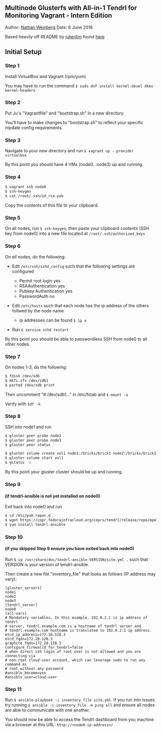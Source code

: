 ## Multinode Glusterfs with All-in-1 Tendrl for Monitoring Vagrant - Intern Edition

Author: [Nathan Weinberg](https://github.com/nathan-weinberg)
Date: 6 June 2018

Based heavily off README by [julienlim](https://github.com/julienlim) found [here](https://github.com/julienlim/multinode-glusterfs-with-tendrl-vagrant)


## Initial Setup

### Step 1
Install VirtualBox and Vagrant (rpm/yum)

You may have to run the command `$ sudo dnf install kernel-devel dkms kernel-headers`

### Step 2
Put Ju's "Vagrantfile" and "bootstrap.sh" in a new directory. 

You'll have to make changes to "bootstrap.sh" to reflect your specific ntpdate config requirements.

### Step 3
Navigate to your new directory and run `$ vagrant up --provider virtualbox`

By this point you should have 4 VMs (node0...node3) up and running.

### Step 4
```bash
$ vagrant ssh node0
$ ssh-keygen
$ cat /root/.ssh/id_rsa.pub
```
Copy the contents of this file to your clipboard.

### Step 5
On all nodes, run `$ ssh-keygen`, then paste your clipboard contents (SSH key from node0) into a new file located at `/root/.ssh/authorized_keys`

### Step 6
On *all* nodes, do the following:

- Edit `/etc/ssh/sshd_config` such that the following settings are configured
	- Permit root login yes
	- RSAAuthentication yes
	- Pubkey Authentication yes
	- PasswordAuth no

- Edit `/etc/hosts` such that each node has the ip address of the others follwed by the node name
	- ip addresses can be found `$ ip a`

- Run `$ service sshd restart`

By this point you should be able to passwordless SSH from node0 to all other nodes.

### Step 7
On nodes 1-3, do the following:

```bash
$ fdisk /dev/sdb
$ mkfs.xfs /dev/sdb1
$ parted /dev/sdb print
```

Then uncomment "# /dev/sdb1..." in /etc/fstab and `$ mount -a`

Verify with `$df -k`

### Step 8
SSH into node1 and run

```bash
$ gluster peer probe node2
$ gluster peer probe node3
$ gluster peer status

$ gluster volume create vol1 node1:/bricks/brick1 node2:/bricks/brick1 node3:/bricks/brick1 force
$ gluster volume start vol1
$ gstatus -a
```

By this point your gluster cluster should be up and running.

### Step 9
#### (if tendrl-ansible is not yet installed on node0)
Exit back into node0 and run

```bash
$ cd /etc/yum.repos.d 
$ wget https://copr.fedorainfracloud.org/coprs/tendrl/release/repo/epel-7/tendrl-release-epel-7.repo
$ yum install tendrl-ansible
```

### Step 10
#### (if you skipped Step 9 ensure you have exited back into node0)

Run `$ cp /usr/share/doc/tendrl-ansible-VERSION/site.yml .` such that VERSION is your version of tendrl-ansible.

Then create a new file "inventory_file" that looks as follows (IP address may vary):

```text
[gluster_servers]
node1
node2
node3
[tendrl_server]
node0
[all:vars]
# Mandatory variables. In this example, 192.0.2.1 is ip address of tendrl
# server, tendrl.example.com is a hostname of tendrl server and
# tendrl.example.com hostname is translated to 192.0.2.1 ip address.
etcd_ip_address=172.28.128.3
etcd_fqdn=172.28.128.3
graphite_fqdn=172.28.128.3
configure_firewalld_for_tendrl=false
# when direct ssh login of root user is not allowed and you are connecting via
# non-root cloud-user account, which can leverage sudo to run any command as
# root without any password
#ansible_become=yes
#ansible_user=cloud-user
```

### Step 11
Run `$ ansible-playbook -i inventory_file site.yml`. If you run into issues try running `$ ansible -i inventory_file -m ping all` and ensure all nodes are able to communicate with one another.

You should now be able to access the Tendrl dashboard from you machine via a browser at this URL: `http://<node0-ip-address>/`